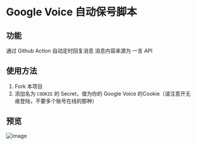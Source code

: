 # Google Voice 自动保号脚本
## 功能
通过 Github Action 自动定时回复消息
消息内容来源为 一言 API

## 使用方法
1. Fork 本项目
2. 添加名为 `COOKIE` 的 Secret，值为你的 Google Voice 的Cookie（请注意开无痕登陆，不要多个账号在线的那种）

## 预览
![image](https://github.com/imblowsnow/google_voice_api/assets/74449531/e5f84bb6-e1f1-4789-9a2c-88dc623adc90)

